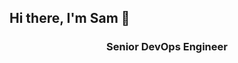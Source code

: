 ## Hi there, I'm Sam 👋
<h3 align="center"> Senior DevOps Engineer</h3>

<!--
**SamNwangwu/samnwangwu** is a ✨ _special_ ✨ repository because its `README.md` (this file) appears on your GitHub profile.

Here are some ideas to get you started:

- 🔭 I’m currently working on [Azure DevSecOps CI/CD Project](https://github.com/SamNwangwu/Azure-DevSecOps-Project))
- 🌱 I’m currently learning ...
- 👯 I’m looking to collaborate on ...
- 🤔 I’m looking for help with ...
- 💬 Ask me about ...
- 📫 How to reach me: ...
- 😄 Pronouns: ...
- ⚡ Fun fact: ...
-->

